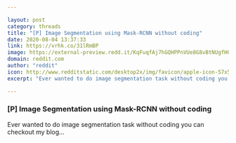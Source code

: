 ```yaml
---

layout: post
category: threads
title: "[P] Image Segmentation using Mask-RCNN without coding"
date: 2020-08-04 13:37:33
link: https://vrhk.co/31lRmBP
image: https://external-preview.redd.it/KqFuqfAj7hGQHPPnVUe8G8vBtNUgfH05KJemwJ1bfmk.jpg?width=1200&height=628.272251309&auto=webp&crop=1200:628.272251309,smart&s=1401d1824b285578c52d699ccd06f84de8db2e28
domain: reddit.com
author: "reddit"
icon: http://www.redditstatic.com/desktop2x/img/favicon/apple-icon-57x57.png
excerpt: "Ever wanted to do image segmentation task without coding you can checkout my blog..."

---
```


### [P] Image Segmentation using Mask-RCNN without coding

Ever wanted to do image segmentation task without coding you can checkout my blog...